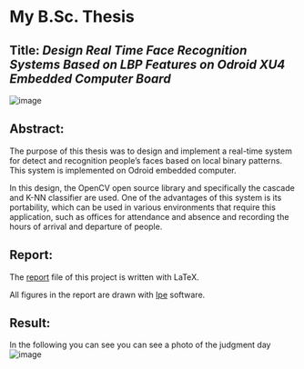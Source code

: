 # **My B.Sc. Thesis**
## Title: *Design Real Time Face Recognition Systems Based on LBP Features on Odroid XU4 Embedded Computer Board*

![image](https://github.com/rezaAdinepour/Bachelors-Project/tree/main/Report/figs/thesis.png)

## Abstract:
The purpose of this thesis was to design and implement a real-time system for detect and recognition people’s faces based on local binary patterns. This system is implemented on Odroid embedded computer.

In this design, the OpenCV open source library and specifically the cascade and K-NN classifier are used. One of the advantages of this system is its portability, which can be used in various environments that require this application, such as offices for attendance and absence and recording the hours of arrival and departure of people.

## Report:
The [report](https://github.com/rezaAdinepour/Bachelors-Project/blob/main/Report/thesis.tex) file of this project is written with LaTeX.

All figures in the report are drawn with [Ipe](https://ipe.otfried.org/) software.

## Result:
In the following you can see you can see a photo of the judgment day
![image](https://github.com/rezaAdinepour/Bachelors-Project/tree/main/Report/figs/Attendance_Test2.jpg)
